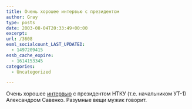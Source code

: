 ```yaml
---
title: Очень хорошее интервью с президентом
author: Gray
type: posts
date: 2003-08-04T20:33:49+00:00
excerpt:
url: /3608
esml_socialcount_LAST_UPDATED:
  - 1497209415
essb_cache_expire:
  - 1614153345
categories:
  - Uncategorized

---
```








Очень хорошее <a href="http://www.glavred.info/?art=82490712" target="_blank">интервью</a> с президентом НТКУ (т.е. начальником УТ-1) Александром Савенко. Разумные вещи мужик говорит.